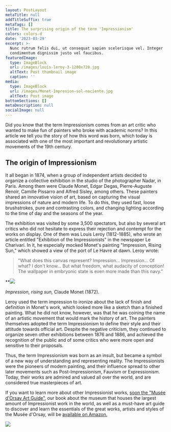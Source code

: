 ```yaml
---
layout: PostLayout
metaTitle: null
addTitleSuffix: true
metaTags: []
title: The surprising origin of the term 'Impressionism'
colors: colors-d
date: '2023-03-29'
excerpt: >-
  Nunc rutrum felis dui, ut consequat sapien scelerisque vel. Integer
  condimentum dignissim justo vel faucibus.
featuredImage:
  type: ImageBlock
  url: /images/louis-leroy-3-1280x720.jpg
  altText: Post thumbnail image
  caption: ''
media:
  type: ImageBlock
  url: /images/Monet-Impresion-sol-naciente.jpg
  altText: Post image
bottomSections: []
metaDescription: null
socialImage: null
---
```

Did you know that the term Impressionism comes from an art critic who wanted to make fun of painters who broke with academic norms? In this article we tell you the story of how this word was born, which today is associated with one of the most important and revolutionary artistic movements of the 19th century.

## The origin of Impressionism

It all began in 1874, when a group of independent artists decided to organize a collective exhibition in the studio of the photographer Nadar, in Paris. Among them were Claude Monet, Edgar Degas, Pierre-Auguste Renoir, Camille Pissarro and Alfred Sisley, among others. These painters shared an innovative vision of art, based on capturing the visual impressions of nature and modern life. To do this, they used fast, loose brushstrokes, pure and contrasting colors, and changing lighting according to the time of day and the seasons of the year.

The exhibition was visited by some 3,500 spectators, but also by several art critics who did not hesitate to express their rejection and contempt for the works on display. One of them was Louis Leroy (1812-1885), who wrote an article entitled "Exhibition of the Impressionists" in the newspaper Le Charivari. In it, he especially mocked Monet's painting "Impression, Rising Sun," which showed a view of the port of Le Havre at dawn. Leroy wrote:

> "What does this canvas represent? Impression... Impression... Of what? I don't know... But what freedom, what audacity of conception! The wallpaper in embryonic state is even more made than this navy."

**![](/images/Monet-Impresion-sol-naciente.jpg)

*Impression, rising sun,* Claude Monet (1872).

Leroy used the term impression to ironize about the lack of finish and definition in Monet's work, which looked more like a sketch than a finished painting. What he did not know, however, was that he was coining the name of an artistic movement that would mark the history of art. The painters themselves adopted the term Impressionism to define their style and their attitude towards official art. Despite the negative criticism, they continued to organize seven other exhibitions between 1876 and 1886, and achieved the recognition of the public and of some critics who were more open and sensitive to their proposals.

Thus, the term Impressionism was born as an insult, but became a symbol of a new way of understanding and representing reality. The Impressionists were the pioneers of modern painting, and their influence spread to other later movements such as Post-Impressionism, Fauvism or Expressionism. Today, their works are admired and valued all over the world, and are considered true masterpieces of art.

If you want to learn more about other Impressionist works, [soon the "Musée d'Orsay Art Guide"](https://www.amazon.es/dp/8418943483/), our book about the museum that houses the largest amount of Impressionist work in the world, as well as a must-have art guide to discover and learn the essentials of the great works, artists and styles of the Musée d'Orsay, will be [available on Amazon.](https://www.amazon.es/Museo-Orsay-Gu%C3%ADa-arte-esenciales/dp/8418943483/)

![](/images/1658496518-ee36268b.png)
